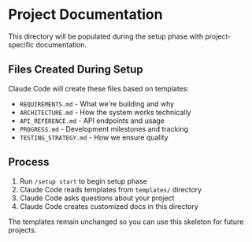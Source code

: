 # Project Documentation

This directory will be populated during the setup phase with project-specific documentation.

## Files Created During Setup

Claude Code will create these files based on templates:

- `REQUIREMENTS.md` - What we're building and why
- `ARCHITECTURE.md` - How the system works technically  
- `API_REFERENCE.md` - API endpoints and usage
- `PROGRESS.md` - Development milestones and tracking
- `TESTING_STRATEGY.md` - How we ensure quality

## Process

1. Run `/setup start` to begin setup phase
2. Claude Code reads templates from `templates/` directory
3. Claude Code asks questions about your project
4. Claude Code creates customized docs in this directory

The templates remain unchanged so you can use this skeleton for future projects.